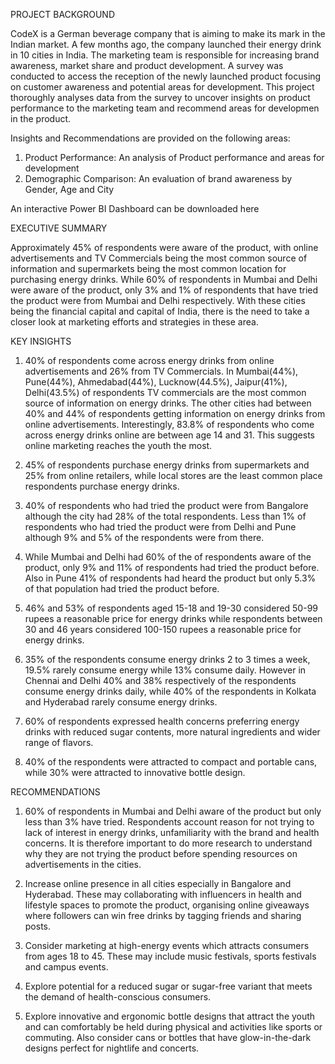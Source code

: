 PROJECT BACKGROUND

CodeX is a German beverage company that is aiming to make its mark in the Indian market. A few months ago, the company launched their energy drink in 10 cities in India. The marketing team is responsible for increasing brand awareness, market share and product development. A survey was conducted to access the reception of the newly launched product focusing on customer awareness and potential areas for development. This project thoroughly analyses data from the survey to uncover insights on product performance to the marketing team and recommend areas for developmen in the product.

Insights and Recommendations are provided on the following areas:

1. Product Performance: An analysis of Product performance and areas for development
2. Demographic Comparison: An evaluation of brand awareness by Gender, Age and City

An interactive Power BI Dashboard can be downloaded here


EXECUTIVE SUMMARY

Approximately 45% of respondents were aware of the product, with online advertisements and TV Commercials being the most common source of information and supermarkets being the most common location for purchasing energy drinks. While 60% of respondents in Mumbai and Delhi were aware of the product, only 3% and 1% of respondents that have tried the product were from Mumbai and Delhi respectively. With these cities being the financial capital and capital of India, there is the need to take a closer look at marketing efforts and strategies in these area.


KEY INSIGHTS

1. 40% of respondents come across energy drinks from online advertisements and 26% from TV Commercials.
In Mumbai(44%), Pune(44%), Ahmedabad(44%), Lucknow(44.5%), Jaipur(41%), Delhi(43.5%) of respondents TV commercials are the most common source of information on energy drinks. The other cities had between 40% and 44% of respondents getting information on energy drinks from online advertisements. Interestingly, 83.8% of respondents who come across energy drinks online are between age 14 and 31. This suggests online marketing reaches the youth the most.

2. 45% of respondents purchase energy drinks from supermarkets and 25% from online retailers, while local stores are the least common place respondents purchase energy drinks.

3. 40% of respondents who had tried the product were from Bangalore although the city had 28% of the total respondents.  Less than 1% of respondents who had tried the product were from Delhi and Pune although 9% and 5% of the respondents were from there.

4. While Mumbai and Delhi had 60% of the of respondents aware of the product, only 9% and 11% of respondents had tried the product before. Also in Pune 41% of respondents had heard the product but only 5.3% of that population had tried the product before.

5. 46% and 53% of respondents aged 15-18 and 19-30 considered 50-99 rupees a reasonable price for energy drinks while respondents between 30 and 46 years considered 100-150 rupees a reasonable price for energy drinks.

6. 35% of the respondents consume energy drinks 2 to 3 times a week, 19.5% rarely consume energy while 13% consume daily. However in Chennai and Delhi 40% and 38% respectively of the respondents consume energy drinks daily, while 40% of the respondents in Kolkata and Hyderabad rarely consume energy drinks.

7. 60% of respondents expressed health concerns preferring energy drinks with reduced sugar contents, more natural ingredients and wider range of flavors.

8. 40% of the respondents were attracted to compact and portable cans, while 30% were attracted to innovative bottle design.


RECOMMENDATIONS

1. 60% of respondents in Mumbai and Delhi aware of the product but only less than 3% have tried. Respondents account reason for not trying to lack of interest in energy drinks, unfamiliarity with the brand and health concerns. It is therefore important to do more research to understand why they are not trying the product before spending resources on advertisements in the cities.

2. Increase online presence in all cities especially in Bangalore and Hyderabad. These may collaborating with influencers in health and lifestyle spaces to promote the product, organising online giveaways where followers can win free drinks by tagging friends and sharing posts.

3. Consider marketing at high-energy events which attracts consumers from ages 18 to 45. These may include music festivals, sports festivals and campus events.

4. Explore potential for a reduced sugar or sugar-free variant that meets the demand of health-conscious consumers.

5. Explore innovative and ergonomic bottle designs that attract the youth and can comfortably be held during physical and activities like sports or commuting. Also consider cans or bottles that have glow-in-the-dark designs perfect for nightlife and concerts.
